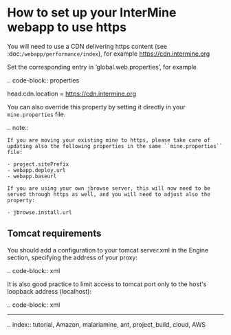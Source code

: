 How to set up your InterMine webapp to use https
================================================

You will need to use a CDN delivering https content (see :doc:`/webapp/performance/index`), for example https://cdn.intermine.org



Set the corresponding entry in ‘global.web.properties’, for example

.. code-block:: properties

   head.cdn.location = https://cdn.intermine.org

You can also override this property by setting it directly in your ``mine.properties`` file.


.. note::

	If you are moving your existing mine to https, please take care of updating also the following properties in the same ``mine.properties`` file:

	- project.sitePrefix
	- webapp.deploy.url
	- webapp.baseurl

	If you are using your own jbrowse server, this will now need to be served through https as well, and you will need to adjust also the property:

	- jbrowse.install.url


Tomcat requirements
----------------------
You should add a configuration to your tomcat server.xml in the Engine section, specifying the address of your proxy:

.. code-block:: xml
	
  <Valve className="org.apache.catalina.valves.RemoteIpValve"
       protocolHeaderHttpsValue="https"
       remoteIpHeader="x-forwarded-for"
       requestAttributesEnabled="true"
       internalProxies="\d{1,3}\.\d{1,3}\.\d{1,3}\.\d{1,3}"
       protocolHeader="x-forwarded-proto" />


It is also good practice to limit access to tomcat port only to the host's loopback address (localhost):

.. code-block:: xml

   <Connector port="8080" protocol="HTTP/1.1"
           address="127.0.0.1"
           connectionTimeout="20000"
           URIEncoding="UTF-8"
           redirectPort="8443" />


----------------------


.. index:: tutorial, Amazon, malariamine, ant, project_build, cloud, AWS
